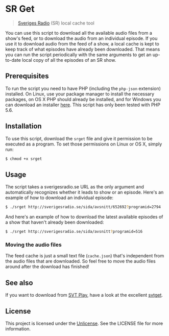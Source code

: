 # SR Get
> [Sveriges Radio](sverigesradio.se) (SR) local cache tool

You can use this script to download all the available audio files from a show's
feed, or to download the audio from an individual episode. If you use it to
download audio from the feed of a show, a local cache is kept to keep track of
what episodes have already been downloaded. That means you can run the script
periodically with the same arguments to get an up-to-date local copy of all the
episodes of an SR show.

## Prerequisites
To run the script you need to have PHP (including the `php-json` extension)
installed. On Linux, use your package manager to install the necessary packages,
on OS X PHP should already be installed, and for Windows you can download an
installer [here](http://php.net/downloads.php). This script has only been tested
with PHP 5.6.

## Installation
To use this script, download the `srget` file and give it permission to be
executed as a program. To set those permissions on Linux or OS X, simply run:
```sh
$ chmod +x srget
```

## Usage
The script takes a sverigesradio.se URL as the only argument and automatically
recognizes whether it leads to show or an episode. Here's an example of how to
download an individual episode:
```sh
$ ./srget http://sverigesradio.se/sida/avsnitt/652692?programid=2794
```

And here's an example of how to download the latest available episodes of a show
that haven't already been downloaded:
```sh
$ ./srget http://sverigesradio.se/sida/avsnitt?programid=516
```

### Moving the audio files
The feed cache is just a small text file (`cache.json`) that's independent from
the audio files that are downloaded. So feel free to move the audio files around
after the download has finished!

## See also
If you want to download from [SVT Play](http://www.svtplay.se/), have a look at
the excellent [svtget](https://github.com/mmn/svtget).

## License
This project is licensed under the [Unlicense](http://unlicense.org/). See the
LICENSE file for more information.

